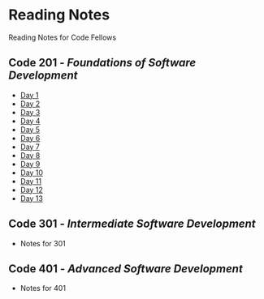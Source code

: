 # Reading Notes
Reading Notes for Code Fellows

## Code 201 - *Foundations of Software Development*
  - [Day 1](./class-01.md)
  - [Day 2](./class-02.md)
  - [Day 3](./class-03.md)
  - [Day 4](./class-04.md)
  - [Day 5](./class-05.md)
  - [Day 6](./class-06.md)
  - [Day 7](./class-07.md)
  - [Day 8](./class-08.md)
  - [Day 9](./class-09.md)
  - [Day 10](./class-10.md)
  - [Day 11](./class-11.md)
  - [Day 12](./class-12.md)
  - [Day 13](./class-13.md)

## Code 301 - *Intermediate Software Development*
  - Notes for 301

## Code 401 - *Advanced Software Development*
  - Notes for 401

